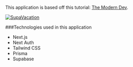 This application is based off this tutorial:
[The Modern Dev](https://themodern.dev/).

[![SupaVacation](https://user-images.githubusercontent.com/4352286/152961498-0e7d1575-a2a2-4aae-93e0-a75e701cef06.png)](https://supa-vacation.vercel.app/)

###Technologies used in this application

- Next.js
- Next Auth
- Tailwind CSS
- Prisma
- Supabase
